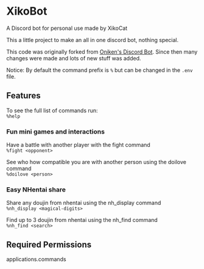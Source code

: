 # XikoBot

A Discord bot for personal use made by XikoCat

This a little project to make an all in one discord bot, nothing special.

This code was originally forked from [Oniken's Discord Bot](https://github.com/OnikenX/discord-bot). Since then many changes were made and lots of new stuff was added.

Notice:
By default the command prefix is `%` but can be changed in the `.env` file.

## Features

To see the full list of commands run:\
`%help`

### Fun mini games and interactions

Have a battle with another player with the fight command\
 `%fight <opponent>`

See who how compatible you are with another person using the doilove command\
 `%doilove <person>`

### Easy NHentai share

Share any doujin from nhentai using the nh_display command\
 `%nh_display <magical-digits>`

Find up to 3 doujin from nhentai using the nh_find command\
 `%nh_find <search>`

## Required Permissions

applications.commands
